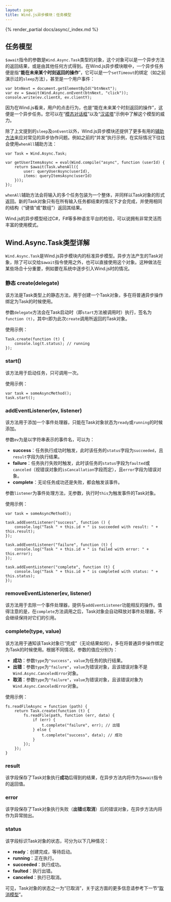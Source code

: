 ```yaml
---
layout: page
title: Wind.js异步模块：任务模型
---
```


{% render_partial docs/async/_index.md %}

## 任务模型

`$await`指令的参数是`Wind.Async.Task`类型的对象，这个对象可以是一个异步方法的返回结果，或是由其他任何方式得到。在Wind.js异步模块眼中，一个异步任务便是指“**能在未来某个时刻返回的操作**”，它可以是一个`setTimeout`的绑定（如之前演示过的`sleep`方法），甚至是一个用户事件：

    var btnNext = document.getElementById("btnNext");
    var ev = $await(Wind.Async.onEvent(btnNext, "click"));
    console.write(ev.clientX, ev.clientY);

因为在Wind.js看来，用户的点击行为，也是“能在未来某个时刻返回的操作”，这便是一个异步任务。您可以在“[模态对话框](samples/browser/modal-dialog/)”以及“[汉诺塔](samples/browser/hanoi/)”示例中了解这个模型的威力。

除了上文提到的`sleep`及`onEvent`以外，Wind.js异步模块还提供了更多有用的[辅助方法](./helpers.html)来应对常见的异步协作问题。例如之前的“并发”执行示例，在实际情况下往往会使用`whenAll`辅助方法：

    var Task = Wind.Async.Task;

    var getUserItemsAsync = eval(Wind.compile("async", function (userId) {
        return $await(Task.whenAll({
            user: queryUserAsync(userId),
            items: queryItemsAsync(userId)
        }));
    });

`whenAll`辅助方法会将输入的多个任务包装为一个整体，并同样以Task对象的形式返回。新的Task对象只有在所有输入任务都结束的情况下才会完成，并使用相同的结构（“键值”或“数组”）返回其结果。

Wind.js的异步模型经过C#，F#等多种语言平台的检验，可以说拥有非常灵活而丰富的使用模式。

## Wind.Async.Task类型详解

`Wind.Async.Task`是Wind.js异步模块内的标准异步模型。异步方法产生的Task对象，除了可以交给`$await`指令使用之外，也可以直接使用这个对象。这种做法在某些场合十分重要，例如要在系统中逐步引入Wind.js时的情况。

### 静态 create(delegate)

该方法是Task类型上的静态方法，用于创建一个Task对象，多在将普通异步操作绑定为Task的时候使用。

参数`delegate`方法会在Task启动时（即`start`方法被调用时）执行，签名为`function (t)`，其中`t`即为此次`create`调用所返回的Task对象。

使用示例：

    Task.create(function (t) {
        console.log(t.status); // running
    });

### start()

该方法用于启动任务，只可调用一次。

使用示例：

    var task = someAsyncMethod();
    task.start();

### addEventListener(ev, listener)

该方法用于添加一个事件处理器，只能在Task对象状态为`ready`或`running`的时候添加。

参数`ev`为是以字符串表示的事件名，可以为：

* **success**：任务执行成功时触发，此时该任务的`status`字段为`succeeded`，且`result`字段为执行结果。
* **failure**：任务执行失败时触发，此时该任务的`status`字段为`faulted`或`canceled`（视错误对象的`isCancallation`字段而定），且`error`字段为错误对象。
* **complete**：无论任务成功还是失败，都会触发该事件。

参数`listener`为事件处理方法，无参数，执行时`this`为触发事件的Task对象。

使用示例：

    var task = someAsyncMethod();

    task.addEventListener("success", function () {
        console.log("Task " + this.id + " is succeeded with result: " + this.result);
    });

    task.addEventListener("failure", function (t) {
        console.log("Task " + this.id + " is failed with error: " + this.error);
    });

    task.addEventListener("complete", function (t) {
        console.log("Task " + this.id + " is completed with status: " + this.status);
    });

### removeEventListener(ev, listener)

该方法用于去除一个事件处理器，提供与`addEventListener`功能相反的操作。值得注意的是，在`complete`方法调用之后，Task对象会自动释放对事件处理器，不会继续保持对它们的引用。

### complete(type, value)

该方法用于通知该Task对象已“完成”（无论结果如何），多在将普通异步操作绑定为Task的时候使用。根据不同情况，参数的值应分别为：

* **成功**：参数`type`为`"success"`，`value`为任务的执行结果。
* **出错**：参数`type`为`"failure"`，`value`为错误对象，且该错误对象不是`Wind.Async.CanceledError`对象。
* **取消**：参数`type`为`"failure"`，`value`为错误对象，且该错误对象为`Wind.Async.CanceledError`对象。

使用示例：

    fs.readFileAsync = function (path) {
        return Task.create(function (t) {
            fs.readFile(path, function (err, data) {
                if (err) {
                    t.complete("failure", err); // 出错
                } else {
                    t.complete("success", data); // 成功
                }
            });
        });
    }

### result

该字段保存了Task对象执行**成功**后得到的结果，在异步方法内将作为`$await`指令的返回值。

### error

该字段保存了Task对象执行失败（**出错**或**取消**）后的错误对象，在异步方法内将作为异常抛出。

### status

该字段标识Task对象的状态，可分为以下几种情况：

* **ready**：创建完成，等待启动。
* **running**：正在执行。
* **succeeded**：执行成功。
* **faulted**：执行出错。
* **canceled**：执行已取消。

可见，Task对象的状态之一为“已取消”，关于这方面的更多信息请参考下一节“[取消模型](./cancellation.html)”。